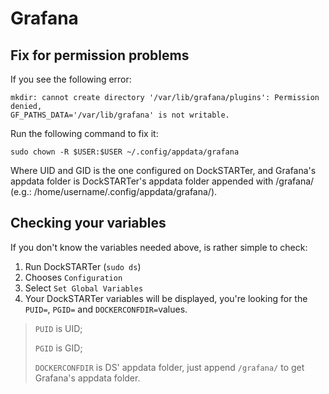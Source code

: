 # Grafana

## Fix for permission problems

If you see the following error:

```
mkdir: cannot create directory '/var/lib/grafana/plugins': Permission denied,
GF_PATHS_DATA='/var/lib/grafana' is not writable.
```

Run the following command to fix it:

`sudo chown -R $USER:$USER ~/.config/appdata/grafana`

Where UID and GID is the one configured on DockSTARTer, and Grafana's appdata folder is DockSTARTer's appdata folder appended with /grafana/ (e.g.: /home/username/.config/appdata/grafana/).

## Checking your variables

If you don't know the variables needed above, is rather simple to check:

1. Run DockSTARTer (`sudo ds`)
1. Chooses `Configuration`
1. Select `Set Global Variables`
1. Your DockSTARTer variables will be displayed, you're looking for the `PUID=`, `PGID=` and `DOCKERCONFDIR=`values.

> `PUID` is UID;
>
> `PGID` is GID;
>
> `DOCKERCONFDIR` is DS' appdata folder, just append `/grafana/` to get Grafana's appdata folder.
